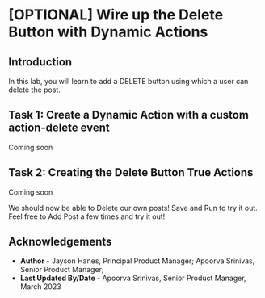 # [OPTIONAL] Wire up the Delete Button with Dynamic Actions

## Introduction
   In this lab, you will learn to add a DELETE button using which a user can delete the post.

## **Task 1**: Create a Dynamic Action with a custom action-delete event

   Coming soon 

## **Task 2**: Creating the Delete Button True Actions

Coming soon 

We should now be able to Delete our own posts! Save and Run to try it out. Feel free to Add Post a few times and try it out!
    

## **Acknowledgements**

 - **Author** - Jayson Hanes, Principal Product Manager; Apoorva Srinivas, Senior Product Manager; 
 - **Last Updated By/Date** - Apoorva Srinivas, Senior Product Manager, March 2023
